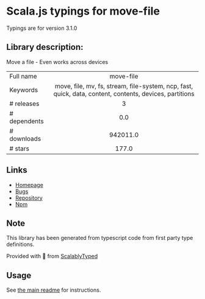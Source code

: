 
# Scala.js typings for move-file

Typings are for version 3.1.0

## Library description:
Move a file - Even works across devices

|                    |                 |
| ------------------ | :-------------: |
| Full name          | move-file |
| Keywords           | move, file, mv, fs, stream, file-system, ncp, fast, quick, data, content, contents, devices, partitions |
| # releases         | 3 |
| # dependents       | 0.0 |
| # downloads        | 942011.0 |
| # stars            | 177.0 |

## Links
- [Homepage](https://github.com/sindresorhus/move-file#readme)
- [Bugs](https://github.com/sindresorhus/move-file/issues)
- [Repository](https://github.com/sindresorhus/move-file)
- [Npm](https://www.npmjs.com/package/move-file)
    


## Note
This library has been generated from typescript code from first party type definitions.

Provided with :purple_heart: from [ScalablyTyped](https://github.com/oyvindberg/ScalablyTyped)

## Usage
See [the main readme](../../readme.md) for instructions.



